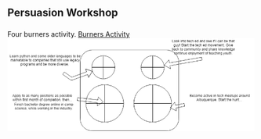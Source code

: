 ## Persuasion Workshop 

###
Four burners activity.
[Burners Activity](docs/burnersactivity.pdf)
![BurnersActivity](docs/burnersactivity.png)
